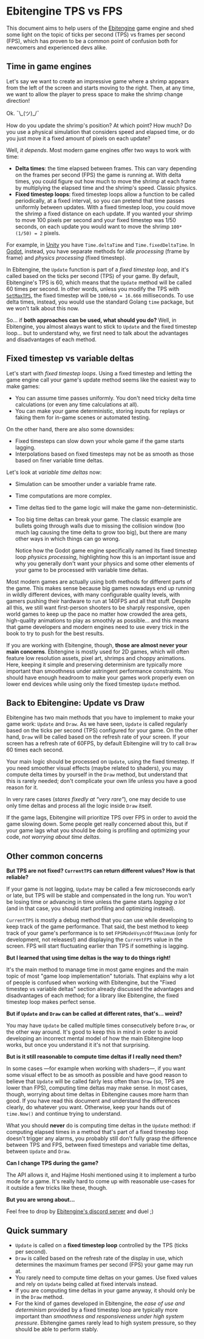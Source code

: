 # Ebitengine TPS vs FPS

This document aims to help users of the [Ebitengine](https://github.com/hajimehoshi/ebiten) game engine and shed some light on the topic of ticks per second (TPS) vs frames per second (FPS), which has proven to be a common point of confusion both for newcomers and experienced devs alike.

## Time in game engines
Let's say we want to create an impressive game where a shrimp appears from the left of the screen and starts moving to the right. Then, at any time, we want to allow the player to press space to make the shrimp change direction!

Ok. ¯\\\_(ツ)\_/¯

How do you update the shrimp's position? At which point? How much? Do you use a physical simulation that considers speed and elapsed time, or do you just move it a fixed amount of pixels on each update?

Well, *it depends*. Most modern game engines offer two ways to work with time:
- **Delta times**: the time elapsed between frames. This can vary depending on the frames per second (FPS) the game is running at. With delta times, you could figure out how much to move the shrimp at each frame by multiplying the elapsed time and the shrimp's speed. Classic physics.
- **Fixed timestep loops**: fixed timestep loops allow a function to be called periodically, at a fixed interval, so you can pretend that time passes uniformly between updates. With a fixed timestep loop, you could move the shrimp a fixed distance on each update. If you wanted your shrimp to move 100 pixels per second and your fixed timestep was 1/50 seconds, on each update you would want to move the shrimp `100*(1/50) = 2` pixels.

For example, in [Unity](https://docs.unity3d.com/Manual/TimeFrameManagement.html) you have `Time.deltaTime` and `Time.fixedDeltaTime`. In [Godot](https://docs.godotengine.org/en/stable/tutorials/scripting/idle_and_physics_processing.html), instead, you have separate methods for *idle processing* (frame by frame) and *physics processing* (fixed timestep).

In Ebitengine, the `Update` function is part of a *fixed timestep loop*, and it's called based on the ticks per second (TPS) of your game. By default, Ebitengine's TPS is 60, which means that the `Update` method will be called 60 times per second. In other words, unless you modify the TPS with [`SetMaxTPS`](https://pkg.go.dev/github.com/hajimehoshi/ebiten/v2#SetMaxTPS), the fixed timestep will be `1000/60 = 16.666` milliseconds. To use delta times, instead, you would use the standard Golang `time` package, but we won't talk about this now.

So... if **both approaches can be used, what should you do?** Well, in Ebitengine, you almost always want to stick to `Update` and the fixed timestep loop... but to understand why, we first need to talk about the advantages and disadvantages of each method.

## Fixed timestep vs variable deltas
Let's start with *fixed timestep loops*. Using a fixed timestep and letting the game engine call your game's update method seems like the easiest way to make games:
- You can assume time passes uniformly. You don't need tricky delta time calculations (or even any time calculations at all).
- You can make your game deterministic, storing inputs for replays or faking them for in-game scenes or automated testing.

On the other hand, there are also some downsides:
- Fixed timesteps can slow down your whole game if the game starts lagging.
- Interpolations based on fixed timesteps may not be as smooth as those based on finer variable time deltas.

Let's look at *variable time deltas* now:
- Simulation can be smoother under a variable frame rate.

- Time computations are more complex.

- Time deltas tied to the game logic will make the game non-deterministic.

- Too big time deltas can break your game. The classic example are bullets going through walls due to missing the collision window (too much lag causing the time delta to grow too big), but there are many other ways in which things can go wrong. 

  Notice how the Godot game engine specifically named its fixed timestep loop *physics processing*, highlighting how this is an important issue and why you generally don't want your physics and some other elements of your game to be processed with variable time deltas.

Most modern games are actually using both methods for different parts of the game. This makes sense because big games nowadays end up running in wildly different devices, with many configurable quality levels, with gamers pushing their hardware to run at 140FPS and all that stuff. Despite all this, we still want first-person shooters to be sharply responsive, open world games to keep up the pace no matter how crowded the area gets, high-quality animations to play as smoothly as possible... and this means that game developers and modern engines need to use every trick in the book to try to push for the best results.

If you are working with Ebitengine, though, **those are almost never your main concerns**. Ebitengine is mostly used for 2D games, which will often feature low resolution assets, pixel art, shrimps and choppy animations. Here, keeping it simple and preserving determinism are typically more important than smoothness under astringent performance constraints. You should have enough headroom to make your games work properly even on lower end devices while using only the fixed timestep `Update` method.

## Back to Ebitengine: Update vs Draw
Ebitengine has two main methods that you have to implement to make your game work: `Update` and `Draw`. As we have seen, `Update` is called regularly based on the ticks per second (TPS) configured for your game. On the other hand, `Draw` will be called based on the refresh rate of your screen. If your screen has a refresh rate of 60FPS, by default Ebitengine will try to call `Draw` 60 times each second.

Your main logic should be processed on `Update`, using the fixed timestep. If you need smoother visual effects (maybe related to shaders), you may compute delta times by yourself in the `Draw` method, but understand that this is rarely needed; don't complicate your own life unless you have a good reason for it.

In very rare cases (*stares fixedly at “very rare”*), one may decide to use only time deltas and process all the logic inside `Draw` itself.

If the game lags, Ebitengine will prioritize TPS over FPS in order to avoid the game slowing down. Some people get really concerned about this, but if your game lags what you should be doing is profiling and optimizing your code, *not worrying about time deltas*.

## Other common concerns
**But TPS are not fixed? `CurrentTPS` can return different values? How is that reliable?**

If your game is not lagging, `Update` may be called a few microseconds early or late, but TPS will be stable and compensated in the long run. You won't be losing time or advancing in time unless the game starts *lagging a lot* (and in that case, you should start profiling and optimizing instead).

`CurrentTPS` is mostly a debug method that you can use while developing to keep track of the game performance. That said, the best method to keep track of your game's performance is to set `FPSModeVsyncOffMaximum` (only for development, not releases!) and displaying the `CurrentFPS` value in the screen. FPS will start fluctuating earlier than TPS if something is lagging.

**But I learned that using time deltas is the way to do things right!**

It's the main method to manage time in most game engines and the main topic of most "game loop implementation" tutorials. That explains why a lot of people is confused when working with Ebitengine, but the "Fixed timestep vs variable deltas" section already discussed the advantages and disadvantages of each method; for a library like Ebitengine, the fixed timestep loop makes perfect sense.

**But if `Update` and `Draw` can be called at different rates, that's... weird?**

You may have `Update` be called multiple times consecutively before `Draw`, or the other way around. It's good to keep this in mind in order to avoid developing an incorrect mental model of how the main Ebitengine loop works, but once you understand it it's not that surprising.

**But is it still reasonable to compute time deltas if I really need them?**

In some cases —for example when working with shaders—, if you want some visual effect to be as smooth as possible and have good reason to believe that `Update` will be called fairly less often than `Draw` (so, TPS are lower than FPS), computing time deltas may make sense. In most cases, though, worrying about time deltas in Ebitengine causes more harm than good. If you have read this document and understand the differences clearly, do whatever you want. Otherwise, keep your hands out of `time.Now()` and continue trying to understand.

What you should **never** do is computing time deltas in the `Update` method: if computing elapsed times in a method that's part of a fixed timestep loop doesn't trigger any alarms, you probably still don't fully grasp the difference between TPS and FPS, between fixed timesteps and variable time deltas, between `Update` and `Draw`.

**Can I change TPS during the game?**

The API allows it, and Hajime Hoshi mentioned using it to implement a turbo mode for a game. It's really hard to come up with reasonable use-cases for it outside a few tricks like these, though.

**But you are wrong about...** 

Feel free to drop by [Ebitengine's discord server](https://discord.gg/3tVdM5H8cC) and duel ;)

## Quick summary
- `Update` is called on a **fixed timestep loop** controlled by the TPS (ticks per second).
- `Draw` is called based on the refresh rate of the display in use, which determines the maximum frames per second (FPS) your game may run at.
- You rarely need to compute time deltas on your games. Use fixed values and rely on `Update` being called at fixed intervals instead.
- If you are computing time deltas in your game anyway, it should only be in the `Draw` method.
- For the kind of games developed in Ebitengine, the *ease of use and determinism* provided by a fixed timestep loop are typically more important than *smoothness and responsiveness under high system pressure*. Ebitengine games rarely lead to high system pressure, so they should be able to perform stably.
